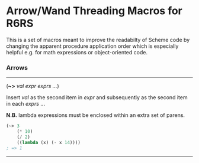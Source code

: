 Arrow/Wand Threading Macros for R6RS
====================================

This is a set of macros meant to improve the readabilty of Scheme code by
changing the apparent procedure application order which is especially helpful
e.g. for math expressions or object-oriented code.

### Arrows
---
(**~>** *val expr exprs ...*)

Insert *val* as the second item in *expr* and subsequently as the second item in each *exprs* ...

**N.B.** lambda expressions must be enclosed within an extra set of parens.

```scheme
(~> 3
    (* 10)
    (/ 2)
    ((lambda (x) (- x 14))))
; => 1
```
---
